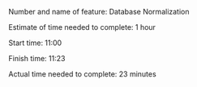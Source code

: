 Number and name of feature: Database Normalization

Estimate of time needed to complete: 1 hour

Start time: 11:00

Finish time: 11:23

Actual time needed to complete: 23 minutes
